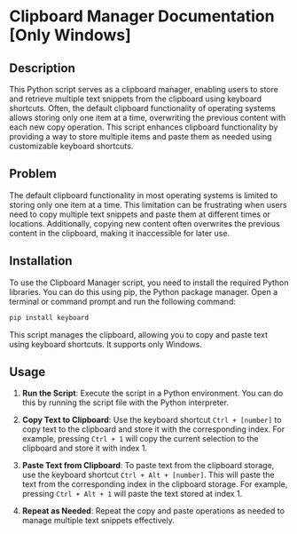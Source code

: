 
# Clipboard Manager Documentation [Only Windows]

## Description

This Python script serves as a clipboard manager, enabling users to store and retrieve multiple text snippets from the clipboard using keyboard shortcuts. Often, the default clipboard functionality of operating systems allows storing only one item at a time, overwriting the previous content with each new copy operation. This script enhances clipboard functionality by providing a way to store multiple items and paste them as needed using customizable keyboard shortcuts.

## Problem

The default clipboard functionality in most operating systems is limited to storing only one item at a time. This limitation can be frustrating when users need to copy multiple text snippets and paste them at different times or locations. Additionally, copying new content often overwrites the previous content in the clipboard, making it inaccessible for later use.

## Installation

To use the Clipboard Manager script, you need to install the required Python libraries. You can do this using pip, the Python package manager. Open a terminal or command prompt and run the following command:

```bash
pip install keyboard 
```
This script manages the clipboard, allowing you to copy and paste text using keyboard shortcuts. It supports only Windows.


## Usage

1. **Run the Script**: Execute the script in a Python environment. You can do this by running the script file with the Python interpreter.

2. **Copy Text to Clipboard**: Use the keyboard shortcut `Ctrl + [number]` to copy text to the clipboard and store it with the corresponding index. For example, pressing `Ctrl + 1` will copy the current selection to the clipboard and store it with index 1.

3. **Paste Text from Clipboard**: To paste text from the clipboard storage, use the keyboard shortcut `Ctrl + Alt + [number]`. This will paste the text from the corresponding index in the clipboard storage. For example, pressing `Ctrl + Alt + 1` will paste the text stored at index 1.

4. **Repeat as Needed**: Repeat the copy and paste operations as needed to manage multiple text snippets effectively.


